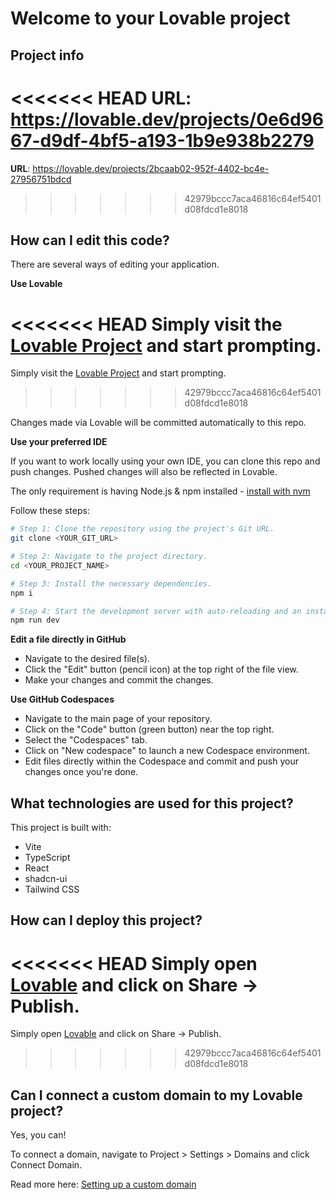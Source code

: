 # Welcome to your Lovable project

## Project info

<<<<<<< HEAD
**URL**: https://lovable.dev/projects/0e6d9667-d9df-4bf5-a193-1b9e938b2279
=======
**URL**: https://lovable.dev/projects/2bcaab02-952f-4402-bc4e-27956751bdcd
>>>>>>> 42979bccc7aca46816c64ef5401d08fdcd1e8018

## How can I edit this code?

There are several ways of editing your application.

**Use Lovable**

<<<<<<< HEAD
Simply visit the [Lovable Project](https://lovable.dev/projects/0e6d9667-d9df-4bf5-a193-1b9e938b2279) and start prompting.
=======
Simply visit the [Lovable Project](https://lovable.dev/projects/2bcaab02-952f-4402-bc4e-27956751bdcd) and start prompting.
>>>>>>> 42979bccc7aca46816c64ef5401d08fdcd1e8018

Changes made via Lovable will be committed automatically to this repo.

**Use your preferred IDE**

If you want to work locally using your own IDE, you can clone this repo and push changes. Pushed changes will also be reflected in Lovable.

The only requirement is having Node.js & npm installed - [install with nvm](https://github.com/nvm-sh/nvm#installing-and-updating)

Follow these steps:

```sh
# Step 1: Clone the repository using the project's Git URL.
git clone <YOUR_GIT_URL>

# Step 2: Navigate to the project directory.
cd <YOUR_PROJECT_NAME>

# Step 3: Install the necessary dependencies.
npm i

# Step 4: Start the development server with auto-reloading and an instant preview.
npm run dev
```

**Edit a file directly in GitHub**

- Navigate to the desired file(s).
- Click the "Edit" button (pencil icon) at the top right of the file view.
- Make your changes and commit the changes.

**Use GitHub Codespaces**

- Navigate to the main page of your repository.
- Click on the "Code" button (green button) near the top right.
- Select the "Codespaces" tab.
- Click on "New codespace" to launch a new Codespace environment.
- Edit files directly within the Codespace and commit and push your changes once you're done.

## What technologies are used for this project?

This project is built with:

- Vite
- TypeScript
- React
- shadcn-ui
- Tailwind CSS

## How can I deploy this project?

<<<<<<< HEAD
Simply open [Lovable](https://lovable.dev/projects/0e6d9667-d9df-4bf5-a193-1b9e938b2279) and click on Share -> Publish.
=======
Simply open [Lovable](https://lovable.dev/projects/2bcaab02-952f-4402-bc4e-27956751bdcd) and click on Share -> Publish.
>>>>>>> 42979bccc7aca46816c64ef5401d08fdcd1e8018

## Can I connect a custom domain to my Lovable project?

Yes, you can!

To connect a domain, navigate to Project > Settings > Domains and click Connect Domain.

Read more here: [Setting up a custom domain](https://docs.lovable.dev/tips-tricks/custom-domain#step-by-step-guide)
